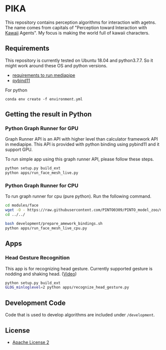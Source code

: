 # PIKA
This repository contains perception algorithms for interaction with agetns.
The name comes from capitals of "Perception toward Interaction with [Kawaii](https://en.wikipedia.org/wiki/Kawaii) Agents". My focus is making the world full of kawaii characters.

## Requirements
This repository is currently tested on Ubuntu 18.04 and python3.7.7.
So it might work around these OS and python versions.

* [requirements to run mediapipe](https://google.github.io/mediapipe/getting_started/install)
* [pybind11](https://pybind11.readthedocs.io/en/stable/basics.html)

For python
```
conda env create -f environment.yml
```

## Getting the result in Python
### Python Graph Runner for GPU
Graph Runner API is an API with higher level than calculator framework API in mediapipe.
This API is provided with python binding using pybind11 and it support GPU.

To run simple app using this graph runner API, please follow these steps.

```sh
python setup.py build_ext
python apps/run_face_mesh_live.py
```

### Python Graph Runner for CPU
To run graph runner for cpu (pure python).
Run the following command.

```sh
cd modules/face
wget -O - https://raw.githubusercontent.com/PINTO0309/PINTO_model_zoo/master/032_FaceMesh/02_weight_quantization/download.sh | bash
cd ../../

bash development/prepare_amework_bindings.sh
python apps/run_face_mesh_live_cpu.py
```

## Apps
### Head Gesture Recognition
This app is for recognizing head gesture.
Currently supported gesture is nodding and shaking head. ([Video](https://www.youtube.com/watch?v=PshPSOAfv0E))

```sh                                
python setup.py build_ext
GLOG_minloglevel=2 python apps/recognize_head_gesture.py
```

## Development Code
Code that is used to develop algorithms are included under `/development`.

## License
* [Apache License 2](https://www.apache.org/licenses/LICENSE-2.0)